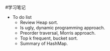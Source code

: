 #学习笔记
+ To do list
    + Review Heap sort.
    + Is ugly, dynamic programming approach.
    + Preorder traversal, Morris approach.
    + Top k frequent, bucket sort.
    + Summary of HashMap.

